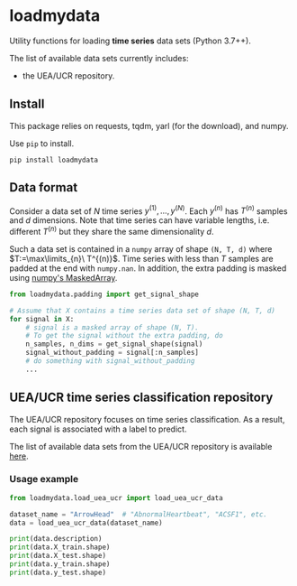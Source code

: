 # loadmydata

Utility functions for loading **time series** data sets (Python 3.7++).

The list of available data sets currently includes:

- the UEA/UCR repository.


## Install
This package relies on requests, tqdm, yarl (for the download), and numpy.

Use `pip` to install.

```
pip install loadmydata
```

## Data format

Consider a data set of $N$ time series $y^{(1)},\dots,y^{(N)}$.
Each $y^{(n)}$ has $T^{(n)}$ samples and $d$ dimensions.
Note that time series can have variable lengths, i.e. different $T^{(n)}$ but they share the same dimensionality $d$.

Such a data set is contained in a `numpy` array of shape `(N, T, d)` where $T:=\max\limits_{n}\ T^{(n)}$.
Time series with less than $T$ samples are padded at the end with `numpy.nan`.
In addition, the extra padding is masked using [numpy's MaskedArray](https://numpy.org/doc/stable/reference/maskedarray.html).

```python
from loadmydata.padding import get_signal_shape

# Assume that X contains a time series data set of shape (N, T, d)
for signal in X:
    # signal is a masked array of shape (N, T).
    # To get the signal without the extra padding, do
    n_samples, n_dims = get_signal_shape(signal)
    signal_without_padding = signal[:n_samples]
    # do something with signal_without_padding
    ...
```

## UEA/UCR time series classification repository

The UEA/UCR repository focuses on time series classification.
As a result, each signal is associated with a label to predict.

The list of available data sets from the UEA/UCR repository is available [here](http://www.timeseriesclassification.com/dataset.php).


### Usage example

```python
from loadmydata.load_uea_ucr import load_uea_ucr_data

dataset_name = "ArrowHead"  # "AbnormalHeartbeat", "ACSF1", etc.
data = load_uea_ucr_data(dataset_name)

print(data.description)
print(data.X_train.shape)
print(data.X_test.shape)
print(data.y_train.shape)
print(data.y_test.shape)
```
